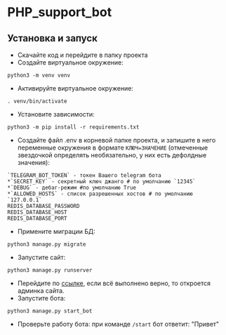 # PHP_support_bot

## Установка и запуск
* Скачайте код и перейдите в папку проекта
* Создайте виртуальное окружение:
```commandline
python3 -m venv venv
```
* Активируйте виртуальное окружение:
```commandline
. venv/bin/activate
```
* Установите зависимости:
```
python3 -m pip install -r requirements.txt
```
* Создайте файл .env в корневой папке проекта, и запишите в него переменные окружения в формате `КЛЮЧ=ЗНАЧЕНИЕ`
(отмеченные звездочкой определять необязательно, у них есть дефолдные значения):
```
`TELEGRAM_BOT_TOKEN` - токен Вашего telegram бота
*`SECRET_KEY` - секретный ключ джанго # по умолчанию `12345`
*`DEBUG` - дебаг-режим #по умолчанию True
*`ALLOWED_HOSTS` - список разрешенных хостов # по умолчанию `127.0.0.1`
REDIS_DATABASE_PASSWORD
REDIS_DATABASE_HOST
REDIS_DATABASE_PORT
```
* Примените миграции БД:
```commandline
python3 manage.py migrate
```
* Запустите сайт:
```commandline
python3 manage.py runserver
```
* Перейдите по [ссылке](http://127.0.0.1:8000/admin/), если всё выполнено верно, то откроется админка сайта.
* Запустите бота:
```commandline
python3 manage.py start_bot
```
* Проверьте работу бота: при команде `/start` бот ответит: "Привет"
